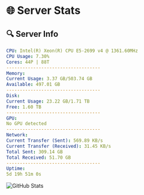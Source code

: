 # 🌐 Server Stats
## 🔍 Server Info
```yaml
CPU: Intel(R) Xeon(R) CPU E5-2699 v4 @ 1361.60MHz
CPU Usage: 7.30%
Cores: 44P | 88T
-----------------------------------
Memory:
Current Usage: 3.37 GB/503.74 GB
Available: 497.01 GB
-----------------------------------
Disk:
Current Usage: 23.22 GB/1.71 TB
Free: 1.60 TB
-----------------------------------
GPU:
No GPU detected
-----------------------------------
Network:
Current Transfer (Sent): 569.89 KB/s
Current Transfer (Received): 31.45 KB/s
Total Sent: 309.14 GB
Total Received: 51.70 GB
-----------------------------------
Uptime:
5d 19h 51m 0s
```
![GitHub Stats](https://img.shields.io/badge/Updated-2025-04-25_12:59:48-blue)